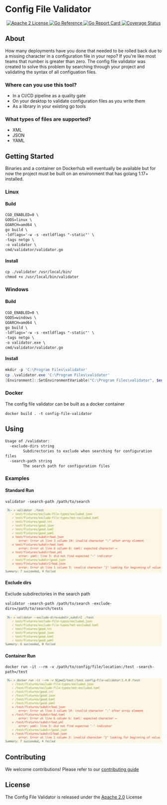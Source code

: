 # Config File Validator

<p align="center">
  <a href="https://opensource.org/licenses/Apache-2.0">
  <img src="https://img.shields.io/badge/License-Apache_2.0-blue.svg" alt="Apache 2 License">
  </a>

  <a href="https://pkg.go.dev/github.com/Boeing/config-file-validator">
  <img src="https://pkg.go.dev/badge/github.com/Boeing/config-file-validator.svg" alt="Go Reference">
  </a>

  <a href="https://goreportcard.com/report/github.com/Boeing/config-file-validator">
  <img src="https://goreportcard.com/badge/github.com/Boeing/config-file-validator" alt="Go Report Card">
  </a>

  <a href='https://coveralls.io/github/kehoecj/config-file-validator?branch=main'>
  <img src='https://coveralls.io/repos/github/kehoecj/config-file-validator/badge.svg?branch=main' alt='Coverage Status' />
  </a>

</p>

## About
How many deployments have you done that needed to be rolled back due to a missing character in a configuration file in your repo? If you're like most teams that number is greater than zero. The config file validator was created to solve this problem by searching through your project and validating the syntax of all configuation files. 

### Where can you use this tool?
* In a CI/CD pipeline as a quality gate
* On your desktop to validate configuration files as you write them
* As a library in your existing go tools

### What types of files are supported?
* XML
* JSON
* YAML

## Getting Started
Binaries and a container on Dockerhub will eventually be available but for now the project must be built on an environment that has golang 1.17+ installed.

### Linux
#### Build
```
CGO_ENABLED=0 \
GOOS=linux \
GOARCH=amd64 \
go build \
-ldflags='-w -s -extldflags "-static"' \
-tags netgo \
-o validator \
cmd/validator/validator.go
```

#### Install
```
cp ./validator /usr/local/bin/
chmod +x /usr/local/bin/validator
```

### Windows
#### Build
```
CGO_ENABLED=0 \
GOOS=windows \
GOARCH=amd64 \
go build \
-ldflags='-w -s -extldflags "-static"' \
-tags netgo \
-o validator.exe \
cmd/validator/validator.go
```

#### Install
```powershell
mkdir -p 'C:\Program Files\validator'
cp .\validator.exe 'C:\Program Files\validator'
[Environment]::SetEnvironmentVariable("C:\Program Files\validator", $env:Path, [System.EnvironmentVariableTarget]::Machine)
```

### Docker
The config file validator can be built as a docker container
```
docker build . -t config-file-validator
```

## Using
```
Usage of /validator:
  -exclude-dirs string
    	Subdirectories to exclude when searching for configuration files
  -search-path string
    	The search path for configuration files
```

### Examples
#### Standard Run
```
validator -search-path /path/to/search
```

![Standard Run](./img/standard_run.png)

#### Exclude dirs
Exclude subdirectories in the search path

```
validator -search-path /path/to/search -exclude-dirs=/path/to/search/tests
```

![Exclude Dirs Run](./img/exclude_dirs.png)

#### Container Run
```
docker run -it --rm -v /path/to/config/file/location:/test -search-path=/test
```

![Standard Run](./img/docker_run.png)

## Contributing
We welcome contributions! Please refer to our [contributing guide](/CONTRIBUTING.md)

## License

The Config File Validator is released under the [Apache 2.0](/LICENSE) License
